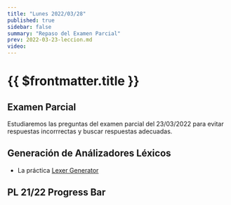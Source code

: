 ```yaml
---
title: "Lunes 2022/03/28"
published: true
sidebar: false
summary: "Repaso del Examen Parcial"
prev: 2022-03-23-leccion.md
video:
---
```


# {{ $frontmatter.title }}

## Examen Parcial 

Estudiaremos las preguntas del examen parcial del 23/03/2022 para  evitar respuestas incorrrectas y buscar respuestas adecuadas.


## Generación de Análizadores Léxicos

* La práctica [Lexer Generator](/practicas/lexer-generator.html)


## PL 21/22 Progress Bar 

<progress-bar></progress-bar>
